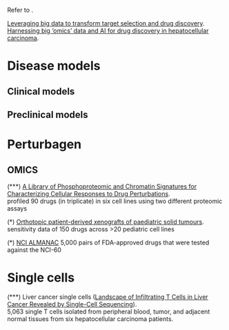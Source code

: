 Refer to . 

[Leveraging big data to transform target selection and drug discovery](https://www.ncbi.nlm.nih.gov/pubmed/26659699).  
[Harnessing big ‘omics’ data and AI for drug discovery in hepatocellular carcinoma](https://www.nature.com/articles/s41575-019-0240-9).  

# Disease models
## Clinical models
## Preclinical models

# Perturbagen 

## OMICS
(***) [A Library of Phosphoproteomic and Chromatin Signatures for Characterizing Cellular Responses to Drug Perturbations](https://www.biorxiv.org/content/early/2017/09/07/185918).  
profiled 90 drugs (in triplicate) in six cell lines using two different proteomic assays

(*) [Orthotopic patient-derived xenografts of paediatric solid tumours](https://www.nature.com/nature/journal/v549/n7670/full/nature23647.html).  
sensitivity data of 150 drugs across >20 pediatric cell lines

(*) [NCI ALMANAC](https://dtp.cancer.gov/ncialmanac/initializePage.do)
5,000 pairs of FDA-approved drugs that were tested against the NCI-60

# Single cells
(***) Liver cancer single cells ([Landscape of Infiltrating T Cells in Liver Cancer Revealed by Single-Cell Sequencing](http://www.cell.com/cell/fulltext/S0092-8674(17)30596-2)).  
5,063 single T cells isolated from peripheral blood, tumor, and adjacent normal tissues from six hepatocellular carcinoma patients.  
